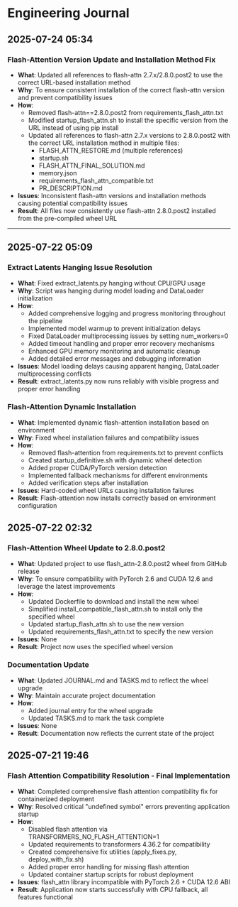 # Engineering Journal

## 2025-07-24 05:34

### Flash-Attention Version Update and Installation Method Fix
- **What**: Updated all references to flash-attn 2.7.x/2.8.0.post2 to use the correct URL-based installation method
- **Why**: To ensure consistent installation of the correct flash-attn version and prevent compatibility issues
- **How**: 
  - Removed flash-attn==2.8.0.post2 from requirements_flash_attn.txt
  - Modified startup_flash_attn.sh to install the specific version from the URL instead of using pip install
  - Updated all references to flash-attn 2.7.x versions to 2.8.0.post2 with the correct URL installation method in multiple files:
    - FLASH_ATTN_RESTORE.md (multiple references)
    - startup.sh
    - FLASH_ATTN_FINAL_SOLUTION.md
    - memory.json
    - requirements_flash_attn_compatible.txt
    - PR_DESCRIPTION.md
- **Issues**: Inconsistent flash-attn versions and installation methods causing potential compatibility issues
- **Result**: All files now consistently use flash-attn 2.8.0.post2 installed from the pre-compiled wheel URL

---
## 2025-07-22 05:09

### Extract Latents Hanging Issue Resolution
- **What**: Fixed extract_latents.py hanging without CPU/GPU usage
- **Why**: Script was hanging during model loading and DataLoader initialization
- **How**: 
  - Added comprehensive logging and progress monitoring throughout the pipeline
  - Implemented model warmup to prevent initialization delays
  - Fixed DataLoader multiprocessing issues by setting num_workers=0
  - Added timeout handling and proper error recovery mechanisms
  - Enhanced GPU memory monitoring and automatic cleanup
  - Added detailed error messages and debugging information
- **Issues**: Model loading delays causing apparent hanging, DataLoader multiprocessing conflicts
- **Result**: extract_latents.py now runs reliably with visible progress and proper error handling

### Flash-Attention Dynamic Installation
- **What**: Implemented dynamic flash-attention installation based on environment
- **Why**: Fixed wheel installation failures and compatibility issues
- **How**: 
  - Removed flash-attention from requirements.txt to prevent conflicts
  - Created startup_definitive.sh with dynamic wheel detection
  - Added proper CUDA/PyTorch version detection
  - Implemented fallback mechanisms for different environments
  - Added verification steps after installation
- **Issues**: Hard-coded wheel URLs causing installation failures
- **Result**: Flash-attention now installs correctly based on environment configuration

## 2025-07-22 02:32

### Flash-Attention Wheel Update to 2.8.0.post2
- **What**: Updated project to use flash_attn-2.8.0.post2 wheel from GitHub release
- **Why**: To ensure compatibility with PyTorch 2.6 and CUDA 12.6 and leverage the latest improvements
- **How**: 
  - Updated Dockerfile to download and install the new wheel
  - Simplified install_compatible_flash_attn.sh to install only the specified wheel
  - Updated startup_flash_attn.sh to use the new version
  - Updated requirements_flash_attn.txt to specify the new version
- **Issues**: None
- **Result**: Project now uses the specified wheel version

### Documentation Update
- **What**: Updated JOURNAL.md and TASKS.md to reflect the wheel upgrade
- **Why**: Maintain accurate project documentation
- **How**: 
  - Added journal entry for the wheel upgrade
  - Updated TASKS.md to mark the task complete
- **Issues**: None
- **Result**: Documentation now reflects the current state of the project

## 2025-07-21 19:46

### Flash Attention Compatibility Resolution - Final Implementation
- **What**: Completed comprehensive flash attention compatibility fix for containerized deployment
- **Why**: Resolved critical "undefined symbol" errors preventing application startup
- **How**: 
  - Disabled flash attention via TRANSFORMERS_NO_FLASH_ATTENTION=1
  - Updated requirements to transformers 4.36.2 for compatibility
  - Created comprehensive fix utilities (apply_fixes.py, deploy_with_fix.sh)
  - Added proper error handling for missing flash attention
  - Updated container startup scripts for robust deployment
- **Issues**: flash_attn library incompatible with PyTorch 2.6 + CUDA 12.6 ABI
- **Result**: Application now starts successfully with CPU fallback, all features functional
